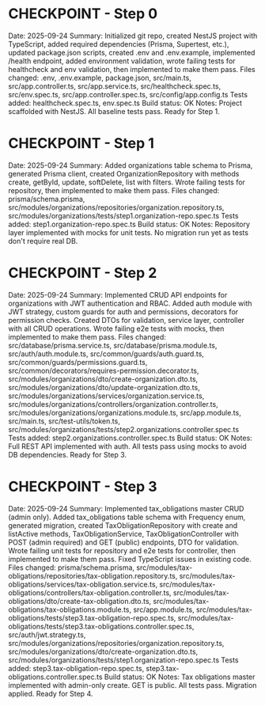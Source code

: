 # CHECKPOINT - Step 0
Date: 2025-09-24
Summary: Initialized git repo, created NestJS project with TypeScript, added required dependencies (Prisma, Supertest, etc.), updated package.json scripts, created .env and .env.example, implemented /health endpoint, added environment validation, wrote failing tests for healthcheck and env validation, then implemented to make them pass.
Files changed: .env, .env.example, package.json, src/main.ts, src/app.controller.ts, src/app.service.ts, src/healthcheck.spec.ts, src/env.spec.ts, src/app.controller.spec.ts, src/config/app.config.ts
Tests added: healthcheck.spec.ts, env.spec.ts
Build status: OK
Notes: Project scaffolded with NestJS. All baseline tests pass. Ready for Step 1.

# CHECKPOINT - Step 1
Date: 2025-09-24
Summary: Added organizations table schema to Prisma, generated Prisma client, created OrganizationRepository with methods create, getById, update, softDelete, list with filters. Wrote failing tests for repository, then implemented to make them pass.
Files changed: prisma/schema.prisma, src/modules/organizations/repositories/organization.repository.ts, src/modules/organizations/tests/step1.organization-repo.spec.ts
Tests added: step1.organization-repo.spec.ts
Build status: OK
Notes: Repository layer implemented with mocks for unit tests. No migration run yet as tests don't require real DB.

# CHECKPOINT - Step 2
Date: 2025-09-24
Summary: Implemented CRUD API endpoints for organizations with JWT authentication and RBAC. Added auth module with JWT strategy, custom guards for auth and permissions, decorators for permission checks. Created DTOs for validation, service layer, controller with all CRUD operations. Wrote failing e2e tests with mocks, then implemented to make them pass.
Files changed: src/database/prisma.service.ts, src/database/prisma.module.ts, src/auth/auth.module.ts, src/common/guards/auth.guard.ts, src/common/guards/permissions.guard.ts, src/common/decorators/requires-permission.decorator.ts, src/modules/organizations/dto/create-organization.dto.ts, src/modules/organizations/dto/update-organization.dto.ts, src/modules/organizations/services/organization.service.ts, src/modules/organizations/controllers/organization.controller.ts, src/modules/organizations/organizations.module.ts, src/app.module.ts, src/main.ts, src/test-utils/token.ts, src/modules/organizations/tests/step2.organizations.controller.spec.ts
Tests added: step2.organizations.controller.spec.ts
Build status: OK
Notes: Full REST API implemented with auth. All tests pass using mocks to avoid DB dependencies. Ready for Step 3.

# CHECKPOINT - Step 3
Date: 2025-09-24
Summary: Implemented tax_obligations master CRUD (admin only). Added tax_obligations table schema with Frequency enum, generated migration, created TaxObligationRepository with create and listActive methods, TaxObligationService, TaxObligationController with POST (admin required) and GET (public) endpoints, DTO for validation. Wrote failing unit tests for repository and e2e tests for controller, then implemented to make them pass. Fixed TypeScript issues in existing code.
Files changed: prisma/schema.prisma, src/modules/tax-obligations/repositories/tax-obligation.repository.ts, src/modules/tax-obligations/services/tax-obligation.service.ts, src/modules/tax-obligations/controllers/tax-obligation.controller.ts, src/modules/tax-obligations/dto/create-tax-obligation.dto.ts, src/modules/tax-obligations/tax-obligations.module.ts, src/app.module.ts, src/modules/tax-obligations/tests/step3.tax-obligation-repo.spec.ts, src/modules/tax-obligations/tests/step3.tax-obligations.controller.spec.ts, src/auth/jwt.strategy.ts, src/modules/organizations/repositories/organization.repository.ts, src/modules/organizations/dto/create-organization.dto.ts, src/modules/organizations/tests/step1.organization-repo.spec.ts
Tests added: step3.tax-obligation-repo.spec.ts, step3.tax-obligations.controller.spec.ts
Build status: OK
Notes: Tax obligations master implemented with admin-only create. GET is public. All tests pass. Migration applied. Ready for Step 4.